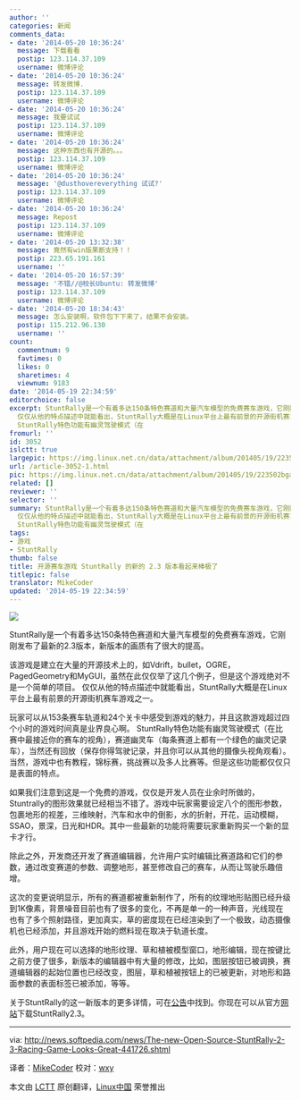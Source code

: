 ```yaml
---
author: ''
categories: 新闻
comments_data:
- date: '2014-05-20 10:36:24'
  message: 下载看看
  postip: 123.114.37.109
  username: 微博评论
- date: '2014-05-20 10:36:24'
  message: 转发微博.
  postip: 123.114.37.109
  username: 微博评论
- date: '2014-05-20 10:36:24'
  message: 我要试试
  postip: 123.114.37.109
  username: 微博评论
- date: '2014-05-20 10:36:24'
  message: 这种东西也有开源的。。。
  postip: 123.114.37.109
  username: 微博评论
- date: '2014-05-20 10:36:24'
  message: '@dusthovereverything 试试?'
  postip: 123.114.37.109
  username: 微博评论
- date: '2014-05-20 10:36:24'
  message: Repost
  postip: 123.114.37.109
  username: 微博评论
- date: '2014-05-20 13:32:38'
  message: 竟然有win版果断支持！！
  postip: 223.65.191.161
  username: ''
- date: '2014-05-20 16:57:39'
  message: '不错//@校长Ubuntu: 转发微博'
  postip: 123.114.37.109
  username: 微博评论
- date: '2014-05-20 18:34:43'
  message: 怎么安装啊，软件包下下来了，结果不会安装。
  postip: 115.212.96.130
  username: ''
count:
  commentnum: 9
  favtimes: 0
  likes: 0
  sharetimes: 4
  viewnum: 9183
date: '2014-05-19 22:34:59'
editorchoice: false
excerpt: StuntRally是一个有着多达150条特色赛道和大量汽车模型的免费赛车游戏，它刚刚发布了最新的2.3版本，新版本的画质有了很大的提高。 该游戏是建立在大量的开源技术上的，如Vdrift，bullet，OGRE，PagedGeometry和MyGUI，虽然在此仅仅举了这几个例子，但是这个游戏绝对不是一个简单的项目。
  仅仅从他的特点描述中就能看出，StuntRally大概是在Linux平台上最有前景的开源街机赛车游戏之一。 玩家可以从153条赛车轨道和24个关卡中感受到游戏的魅力，并且这款游戏超过四个小时的游戏时间真是业界良心啊。
  StuntRally特色功能有幽灵驾驶模式（在
fromurl: ''
id: 3052
islctt: true
largepic: https://img.linux.net.cn/data/attachment/album/201405/19/223502bgawg684nminihbz.jpg
url: /article-3052-1.html
pic: https://img.linux.net.cn/data/attachment/album/201405/19/223502bgawg684nminihbz.jpg.thumb.jpg
related: []
reviewer: ''
selector: ''
summary: StuntRally是一个有着多达150条特色赛道和大量汽车模型的免费赛车游戏，它刚刚发布了最新的2.3版本，新版本的画质有了很大的提高。 该游戏是建立在大量的开源技术上的，如Vdrift，bullet，OGRE，PagedGeometry和MyGUI，虽然在此仅仅举了这几个例子，但是这个游戏绝对不是一个简单的项目。
  仅仅从他的特点描述中就能看出，StuntRally大概是在Linux平台上最有前景的开源街机赛车游戏之一。 玩家可以从153条赛车轨道和24个关卡中感受到游戏的魅力，并且这款游戏超过四个小时的游戏时间真是业界良心啊。
  StuntRally特色功能有幽灵驾驶模式（在
tags:
- 游戏
- StuntRally
thumb: false
title: 开源赛车游戏 StuntRally 的新的 2.3 版本看起来棒极了
titlepic: false
translator: MikeCoder
updated: '2014-05-19 22:34:59'
---
```


![](/data/attachment/album/201405/19/223502bgawg684nminihbz.jpg)


StuntRally是一个有着多达150条特色赛道和大量汽车模型的免费赛车游戏，它刚刚发布了最新的2.3版本，新版本的画质有了很大的提高。


该游戏是建立在大量的开源技术上的，如Vdrift，bullet，OGRE，PagedGeometry和MyGUI，虽然在此仅仅举了这几个例子，但是这个游戏绝对不是一个简单的项目。 仅仅从他的特点描述中就能看出，StuntRally大概是在Linux平台上最有前景的开源街机赛车游戏之一。


玩家可以从153条赛车轨道和24个关卡中感受到游戏的魅力，并且这款游戏超过四个小时的游戏时间真是业界良心啊。 StuntRally特色功能有幽灵驾驶模式（在比赛中最接近你的赛车的视角），赛道幽灵车（每条赛道上都有一个绿色的幽灵记录车），当然还有回放（保存你得驾驶记录，并且你可以从其他的摄像头视角观看）。当然，游戏中也有教程，锦标赛，挑战赛以及多人比赛等。但是这些功能都仅仅只是表面的特点。


如果我们注意到这是一个免费的游戏，仅仅是开发人员在业余时所做的，Stuntrally的图形效果就已经相当不错了。游戏中玩家需要设定八个的图形参数，包裹地形的视差，三维映射，汽车和水中的倒影，水的折射，开花，运动模糊，SSAO，景深，日光和HDR。其中一些最新的功能将需要玩家重新购买一个新的显卡才行。


除此之外，开发商还开发了赛道编辑器，允许用户实时编辑比赛道路和它们的参数，通过改变赛道的参数、调整地形，甚至修改自己的赛车，从而让驾驶乐趣倍增。


这次的变更说明显示，所有的赛道都被重新制作了，所有的纹理地形贴图已经升级到1K像素，背景噪音目前也有了很多的变化，不再是单一的一种声音，光线现在也有了多个照射路径，更加真实，草的密度现在已经渲染到了一个极致，动态摄像机也已经添加，并且游戏开始的燃料现在取决于轨道长度。


此外，用户现在可以选择的地形纹理、草和植被模型窗口，地形编辑，现在按键比之前方便了很多，新版本的编辑器中有大量的修改，比如，图层按钮已被调换，赛道编辑器的起始位置也已经改变，图层，草和植被按钮上的已被更新，对地形和路面参数的表面标签已被添加，等等。


关于StuntRally的这一新版本的更多详情，可在[公告](https://code.google.com/p/vdrift-ogre/wiki/VersionHistory)中找到。你现在可以从官方[网站](http://sourceforge.net/projects/stuntrally/files/)下载StuntRally2.3。




---


via: <http://news.softpedia.com/news/The-new-Open-Source-StuntRally-2-3-Racing-Game-Looks-Great-441726.shtml>


译者：[MikeCoder](https://github.com/MikeCoder) 校对：[wxy](https://github.com/wxy)


本文由 [LCTT](https://github.com/LCTT/TranslateProject) 原创翻译，[Linux中国](http://linux.cn/) 荣誉推出
